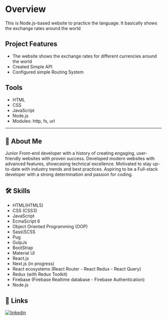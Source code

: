# Overview

This is Node.js-based website to practice the language. It basically shows the exchange rates around the world

## Project Features

- The website shows the exchange rates for different currencies around the world
- Created Simple API
- Configured simple Routing System

## Tools

- HTML
- CSS
- JavaScript
- Node.js
- Modules: http, fs, url

---

## 🚀 About Me

Junior Front-end developer with a history of creating engaging, user-friendly websites with proven success. Developed modern websites with advanced features, showcasing technical excellence. Motivated to stay up-to-date with industry trends and best practices. Aspiring to be a Full-stack developer with a strong determination and passion for coding.

## 🛠 Skills

- HTML(HTML5)
- CSS (CSS3)
- JavaScript
- EcmaScript 6
- Object Oriented Programming (OOP)
- Sass\SCSS
- Pug
- GulpJs
- BootStrap
- Material UI
- React.js
- Next.js (in progress)
- React ecosystems (React Router - React Redux - React Query)
- Redux (with Redux Toolkit)
- Firebase (Firebase Realtime database - Firebase Authentication)
- Node.js

## 🔗 Links

[![linkedin](https://img.shields.io/badge/linkedin-0A66C2?style=for-the-badge&logo=linkedin&logoColor=white)](https://www.linkedin.com/in/abdulrahmanismael/)
